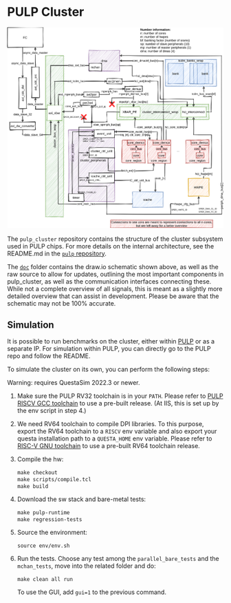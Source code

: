 # PULP Cluster

![pulp_cluster schematic](doc/PULP_CLUSTER.png)

The `pulp_cluster` repository contains the structure of the cluster subsystem
used in PULP chips. For more details on the internal architecture, see the
README.md in the [`pulp` repository](https://github.com/pulp-platform/pulp).

The [`doc`](doc/) folder contains the draw.io schematic shown above, as well as
the raw source to allow for updates, outlining the most important components in
pulp_cluster, as well as the communication interfaces connecting these. While
not a complete overview of all signals, this is meant as a slightly more
detailed overview that can assist in development. Please be aware that the
schematic may not be 100% accurate.

## Simulation

It is possible to run benchmarks on the cluster, either within
[PULP](https://github.com/pulp-platform/pulp) or as a separate IP. For
simulation within PULP, you can directly go to the PULP repo and follow the
README.

To simulate the cluster on its own, you can perform the following steps:

Warning: requires QuestaSim 2022.3 or newer.

1. Make sure the PULP RV32 toolchain is in your `PATH`. Please refer to [PULP
   RISCV GCC toolchain](https://github.com/pulp-platform/pulp-riscv-gcc) to use
   a pre-built release. (At IIS, this is set up by the env script in step 4.)

2. We need RV64 toolchain to compile DPI libraries. To this purpose, export the
   RV64 toolchain to a `RISCV` env variable and also export your questa
   installation path to a `QUESTA_HOME` env variable. Please refer to [RISC-V GNU
   toolchain](https://github.com/riscv-collab/riscv-gnu-toolchain/) to use a
   pre-built RV64 toolchain release.

3. Compile the hw:
   ```
   make checkout
   make scripts/compile.tcl
   make build
   ```

4. Download the sw stack and bare-metal tests:
	```
	make pulp-runtime
	make regression-tests
	```

5. Source the environment:
   ```
   source env/env.sh
   ```

6. Run the tests. Choose any test among the `parallel_bare_tests` and the
   `mchan_tests`, move into the related folder and do:

   ```
   make clean all run
   ```

   To use the GUI, add `gui=1` to the previous command.
